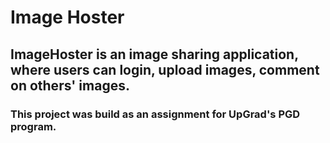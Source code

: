 # Image Hoster

## ImageHoster is an image sharing application, where users can login, upload images, comment on others' images.

### This project was build as an assignment for UpGrad's PGD program.
